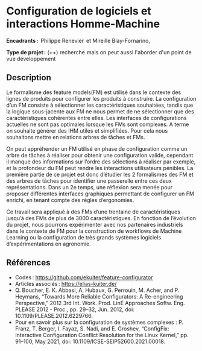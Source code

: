 # Configuration de logiciels et interactions Homme-Machine 

**Encadrants :**  Philippe Renevier  et Mireille Blay-Fornarino, 

**Type de projet :** (++) recherche  mais on peut aussi l'aborder d'un point de vue développement 

 
## Description

Le formalisme des feature models(FM) est utilisé dans le contexte des lignes de produits pour configurer les produits à construire. La configuration d’un FM consiste à sélectionner les caractéristiques souhaitées, tandis que la logique sous-jacente aux FM ne nous permet de ne sélectionner que des caractéristiques cohérentes entre elles. Les interfaces de configurations actuelles ne sont pas optimales lorsque les FMs sont complexes. A terme on souhaite générer des IHM utiles et simplifiées. Pour cela nous souhaitons mettre en relations arbres de tâches et FMs. 

On peut appréhender un FM utilisé en phase de configuration comme un arbre de tâches à réaliser pour obtenir une configuration valide, cependant il manque des informations sur l’ordre des sélections à réaliser par exemple, et la profondeur du FM peut rendre les interactions utilisateurs pénibles. La première partie de ce projet est donc d’étudier les 2 formalismes des FM et des arbres de tâches pour identifier une passerelle entre ces deux représentations. Dans un 2e temps, une réflexion sera menée pour proposer différentes interfaces graphiques permettant de configurer un FM enrichi, en tenant compte des règles d’ergonomies. 

Ce travail sera appliqué à des FMs d’une trentaine de caractéristiques jusqu’à des FMs de plus de 3000 caractéristiques. En fonction de l’évolution du projet, nous pourrons expérimenter avec nos partenaires industriels dans le contexte de FM pour la construction de workflows de Machine Learning ou la configuration de très grands systèmes logiciels d’expérimentations en agronomie. 
 
## Références

- Codes : https://github.com/ekuiter/feature-configurator 
- Articles associés : https://elias-kuiter.de/ 
- Q. Boucher, E. K. Abbasi, A. Hubaux, G. Perrouin, M. Acher, and P. Heymans, “Towards More Reliable Configurators: A Re-engineering Perspective,” 2012 3rd Int. Work. Prod. LinE Approaches Softw. Eng. PLEASE 2012 - Proc., pp. 29–32, Jun. 2012, doi: 10.1109/PLEASE.2012.6229766. 
- Pour en savoir plus sur la configuration de systèmes complexes :  P. Franz, T. Berger, I. Fayaz, S. Nadi, and E. Groshev,  “ConfigFix: Interactive Configuration Conflict Resolution for the Linux Kernel,” pp. 91–100, May 2021, doi: 10.1109/ICSE-SEIP52600.2021.00018. 

 

